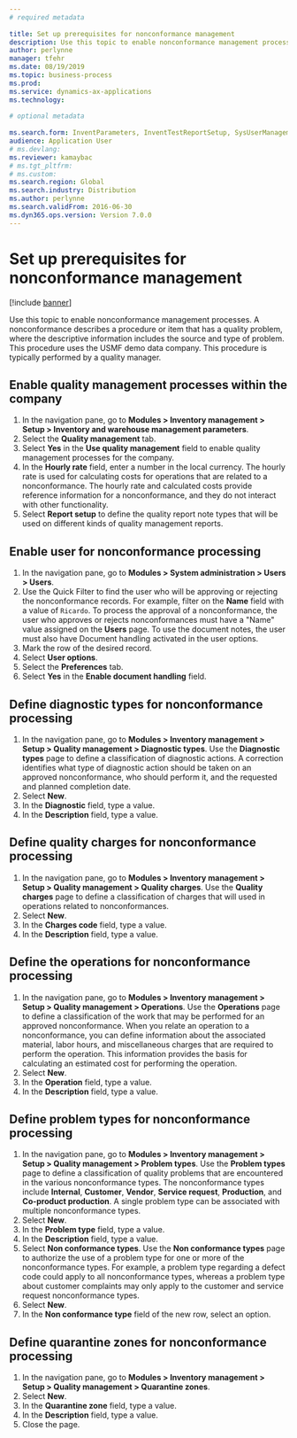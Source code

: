 ```yaml
--- 
# required metadata 
 
title: Set up prerequisites for nonconformance management
description: Use this topic to enable nonconformance management processes. 
author: perlynne
manager: tfehr 
ms.date: 08/19/2019
ms.topic: business-process 
ms.prod:  
ms.service: dynamics-ax-applications 
ms.technology:  
 
# optional metadata 
 
ms.search.form: InventParameters, InventTestReportSetup, SysUserManagement, SysUserSetup, InventTestDiagnosticType, InventTestMiscCharges, InventTestOperation, InventProblemType, InventProblemTypeSetup, InventQuarantineZone   
audience: Application User 
# ms.devlang:  
ms.reviewer: kamaybac
# ms.tgt_pltfrm:  
# ms.custom:  
ms.search.region: Global
ms.search.industry: Distribution
ms.author: perlynne
ms.search.validFrom: 2016-06-30 
ms.dyn365.ops.version: Version 7.0.0 
---
```

# Set up prerequisites for nonconformance management

[!include [banner](../../includes/banner.md)]

Use this topic to enable nonconformance management processes. A nonconformance describes a procedure or item that has a quality problem, where the descriptive information includes the source and type of problem. This procedure uses the USMF demo data company. This procedure is typically performed by a quality manager.


## Enable quality management processes within the company
1. In the navigation pane, go to **Modules > Inventory management > Setup > Inventory and warehouse management parameters**.
2. Select the **Quality management** tab.
3. Select **Yes** in the **Use quality management** field to enable quality management processes for the company.
4. In the **Hourly rate** field, enter a number in the local currency. The hourly rate is used for calculating costs for operations that are related to a nonconformance. The hourly rate and calculated costs provide reference information for a nonconformance, and they do not interact with other functionality.  
5. Select **Report setup** to define the quality report note types that will be used on different kinds of quality management reports.

## Enable user for nonconformance processing
1. In the navigation pane, go to **Modules > System administration > Users > Users**. 
2. Use the Quick Filter to find the user who will be approving or rejecting the nonconformance records. For example, filter on the **Name** field with a value of `Ricardo`. To process the approval of a nonconformance, the user who approves or rejects nonconformances must have a "Name" value assigned on the **Users** page. To use the document notes, the user must also have Document handling activated in the user options.  
3. Mark the row of the desired record.
4. Select **User options**.
5. Select the **Preferences** tab.
6. Select **Yes** in the **Enable document handling** field.

## Define diagnostic types for nonconformance processing
1. In the navigation pane, go to **Modules > Inventory management > Setup > Quality management > Diagnostic types**. Use the **Diagnostic types** page to define a classification of diagnostic actions. A correction identifies what type of diagnostic action should be taken on an approved nonconformance, who should perform it, and the requested and planned completion date.  
2. Select **New**.
3. In the **Diagnostic** field, type a value.
4. In the **Description** field, type a value.

## Define quality charges for nonconformance processing
1. In the navigation pane, go to **Modules > Inventory management > Setup > Quality management > Quality charges**. Use the **Quality charges** page to define a classification of charges that will used in operations related to nonconformances.  
2. Select **New**.
3. In the **Charges code** field, type a value.
4. In the **Description** field, type a value.

## Define the operations for nonconformance processing
1. In the navigation pane, go to **Modules > Inventory management > Setup > Quality management > Operations**. Use the **Operations** page to define a classification of the work that may be performed for an approved nonconformance. When you relate an operation to a nonconformance, you can define information about the associated material, labor hours, and miscellaneous charges that are required to perform the operation. This information provides the basis for calculating an estimated cost for performing the operation.  
2. Select **New**.
3. In the **Operation** field, type a value.
4. In the **Description** field, type a value.

## Define problem types for nonconformance processing
1. In the navigation pane, go to **Modules > Inventory management > Setup > Quality management > Problem types**. Use the **Problem types** page to define a classification of quality problems that are encountered in the various nonconformance types. The nonconformance types include **Internal**, **Customer**, **Vendor**, **Service request**, **Production**, and **Co-product production**. A single problem type can be associated with multiple nonconformance types.  
2. Select **New**.
3. In the **Problem type** field, type a value.
4. In the **Description** field, type a value.
5. Select **Non conformance types**. Use the **Non conformance types** page to authorize the use of a problem type for one or more of the nonconformance types. For example, a problem type regarding a defect code could apply to all nonconformance types, whereas a problem type about customer complaints may only apply to the customer and service request nonconformance types.  
6. Select **New**.
7. In the **Non conformance type** field of the new row, select an option.

## Define quarantine zones for nonconformance processing
1. In the navigation pane, go to **Modules > Inventory management > Setup > Quality management > Quarantine zones**.
2. Select **New**.
3. In the **Quarantine zone** field, type a value.
4. In the **Description** field, type a value.
5. Close the page.


